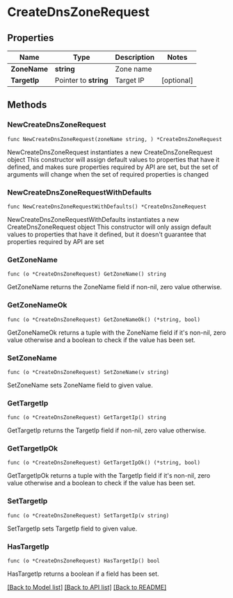 # CreateDnsZoneRequest

## Properties

Name | Type | Description | Notes
------------ | ------------- | ------------- | -------------
**ZoneName** | **string** | Zone name | 
**TargetIp** | Pointer to **string** | Target IP | [optional] 

## Methods

### NewCreateDnsZoneRequest

`func NewCreateDnsZoneRequest(zoneName string, ) *CreateDnsZoneRequest`

NewCreateDnsZoneRequest instantiates a new CreateDnsZoneRequest object
This constructor will assign default values to properties that have it defined,
and makes sure properties required by API are set, but the set of arguments
will change when the set of required properties is changed

### NewCreateDnsZoneRequestWithDefaults

`func NewCreateDnsZoneRequestWithDefaults() *CreateDnsZoneRequest`

NewCreateDnsZoneRequestWithDefaults instantiates a new CreateDnsZoneRequest object
This constructor will only assign default values to properties that have it defined,
but it doesn't guarantee that properties required by API are set

### GetZoneName

`func (o *CreateDnsZoneRequest) GetZoneName() string`

GetZoneName returns the ZoneName field if non-nil, zero value otherwise.

### GetZoneNameOk

`func (o *CreateDnsZoneRequest) GetZoneNameOk() (*string, bool)`

GetZoneNameOk returns a tuple with the ZoneName field if it's non-nil, zero value otherwise
and a boolean to check if the value has been set.

### SetZoneName

`func (o *CreateDnsZoneRequest) SetZoneName(v string)`

SetZoneName sets ZoneName field to given value.


### GetTargetIp

`func (o *CreateDnsZoneRequest) GetTargetIp() string`

GetTargetIp returns the TargetIp field if non-nil, zero value otherwise.

### GetTargetIpOk

`func (o *CreateDnsZoneRequest) GetTargetIpOk() (*string, bool)`

GetTargetIpOk returns a tuple with the TargetIp field if it's non-nil, zero value otherwise
and a boolean to check if the value has been set.

### SetTargetIp

`func (o *CreateDnsZoneRequest) SetTargetIp(v string)`

SetTargetIp sets TargetIp field to given value.

### HasTargetIp

`func (o *CreateDnsZoneRequest) HasTargetIp() bool`

HasTargetIp returns a boolean if a field has been set.


[[Back to Model list]](../README.md#documentation-for-models) [[Back to API list]](../README.md#documentation-for-api-endpoints) [[Back to README]](../README.md)


